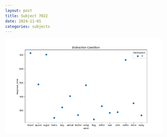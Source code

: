 ```yaml
---
layout: post
title: Subject 7022
date: 2024-11-01
categories: subjects
---
```


![](data/7022/run-3/7022_rt_acc_fuzzy_delay.png)
